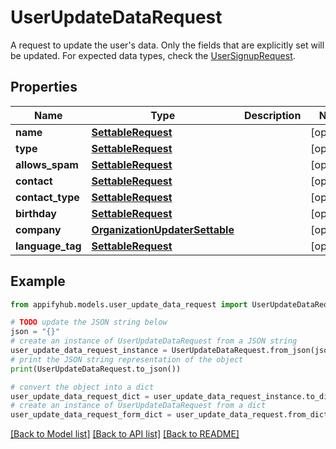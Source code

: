 # UserUpdateDataRequest

A request to update the user's data. Only the fields that are explicitly set will be updated. For expected data types, check the [UserSignupRequest](#/components/schemas/UserSignupRequest). 

## Properties

Name | Type | Description | Notes
------------ | ------------- | ------------- | -------------
**name** | [**SettableRequest**](SettableRequest.md) |  | [optional] 
**type** | [**SettableRequest**](SettableRequest.md) |  | [optional] 
**allows_spam** | [**SettableRequest**](SettableRequest.md) |  | [optional] 
**contact** | [**SettableRequest**](SettableRequest.md) |  | [optional] 
**contact_type** | [**SettableRequest**](SettableRequest.md) |  | [optional] 
**birthday** | [**SettableRequest**](SettableRequest.md) |  | [optional] 
**company** | [**OrganizationUpdaterSettable**](OrganizationUpdaterSettable.md) |  | [optional] 
**language_tag** | [**SettableRequest**](SettableRequest.md) |  | [optional] 

## Example

```python
from appifyhub.models.user_update_data_request import UserUpdateDataRequest

# TODO update the JSON string below
json = "{}"
# create an instance of UserUpdateDataRequest from a JSON string
user_update_data_request_instance = UserUpdateDataRequest.from_json(json)
# print the JSON string representation of the object
print(UserUpdateDataRequest.to_json())

# convert the object into a dict
user_update_data_request_dict = user_update_data_request_instance.to_dict()
# create an instance of UserUpdateDataRequest from a dict
user_update_data_request_form_dict = user_update_data_request.from_dict(user_update_data_request_dict)
```
[[Back to Model list]](../README.md#documentation-for-models) [[Back to API list]](../README.md#documentation-for-api-endpoints) [[Back to README]](../README.md)


